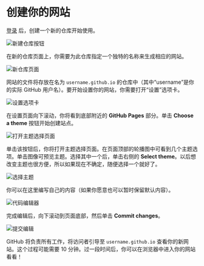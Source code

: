 # 创建你的网站

[登录](https://github.com/login) 后，创建一个新的仓库开始使用。

![&#x65B0;&#x5EFA;&#x4ED3;&#x5E93;&#x6309;&#x94AE;](https://guides.github.com/features/pages/create-new-repo-button.png)

在新的仓库页面上，你需要为此仓库指定一个独特的名称来生成相应的网站。

![&#x65B0;&#x4ED3;&#x5E93;&#x9875;&#x9762;](https://guides.github.com/features/pages/create-new-repo-screen.png)

网站的文件将存放在名为 `username.github.io` 的仓库中（其中“username”是你的实际 GitHub 用户名）。要开始设置你的网站，你需要打开“设置”选项卡。

![&#x8BBE;&#x7F6E;&#x9009;&#x9879;&#x5361;](https://guides.github.com/features/pages/repo-settings.png)

在设置页面向下滚动，你将看到底部附近的 **GitHub Pages** 部分。单击 **Choose a theme** 按钮开始创建站点。

![&#x6253;&#x5F00;&#x4E3B;&#x9898;&#x9009;&#x62E9;&#x9875;&#x9762;](https://guides.github.com/features/pages/launch-theme-chooser.png)

单击该按钮后，你将打开主题选择页面。在页面顶部的轮播图中可看到几个主题选项。单击图像可预览主题。选择其中一个后，单击右侧的 **Select theme**。以后想改变主题也很方便，所以如果现在不确定，随便选择一个就好了。 

![&#x9009;&#x62E9;&#x4E3B;&#x9898;](https://guides.github.com/features/pages/theme-chooser.png)

你可以在这里编写自己的内容（如果你愿意也可以暂时保留默认内容）。

![&#x4EE3;&#x7801;&#x7F16;&#x8F91;&#x5668;](https://guides.github.com/features/pages/code-editor.png)

完成编辑后，向下滚动到页面底部，然后单击 **Commit changes**。

![&#x63D0;&#x4EA4;&#x7F16;&#x8F91;](https://guides.github.com/features/pages/commit-edits.png)

GitHub 将负责所有工作，将访问者引导至 `username.github.io` 查看你的新网站。这个过程可能需要 10 分钟。过一段时间后，你可以在浏览器中进入你的网站看看！

